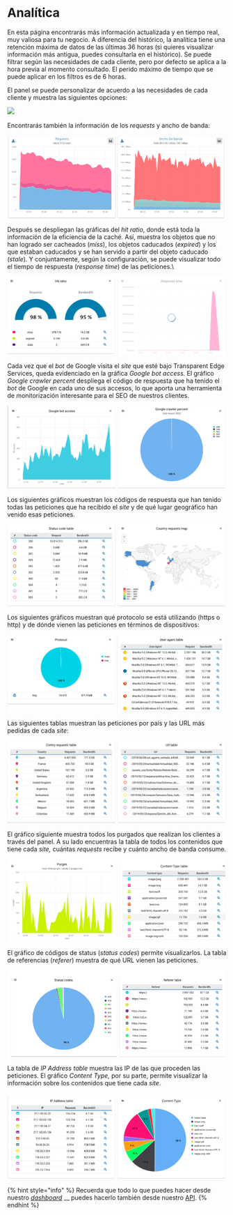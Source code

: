 # Analítica

En esta página encontrarás más información actualizada y en tiempo real, muy valiosa para tu negocio. A diferencia del histórico, la analítica tiene una retención máxima de datos de las últimas 36 horas (si quieres visualizar información más antigua, puedes consultarla en el histórico). Se puede filtrar según las necesidades de cada cliente, pero por defecto se aplica a la hora previa al momento consultado. El perido máximo de tiempo que se puede aplicar en los filtros es de 6 horas.&#x20;

El panel se puede personalizar de acuerdo a las necesidades de cada cliente y muestra las siguientes opciones:

![](<../../.gitbook/assets/Captura de pantalla 2020-06-09 a las 14.29.26.png>)

Encontrarás también la información de los _requests_ y ancho de banda:

![](<../../.gitbook/assets/image (1) (1) (1).png>)

Después se despliegan las gráficas del _hit ratio_, donde está toda la información de la eficiencia de la caché. Así, muestra los objetos que no han logrado ser cacheados (_miss_), los objetos caducados (_expired_) y los que estaban caducados y se han servido a partir del objeto caducado (_stale_). Y conjuntamente, según la configuración, se puede visualizar todo el tiempo de respuesta (_response time_) de las peticiones.\


![](<../../.gitbook/assets/image (3) (1).png>)

Cada vez que el _bot_ de Google visita el _site_ que esté bajo Transparent Edge Services, queda evidenciado en la gráfica _Google bot access._ El gráfico _Google crawler percent_ despliega el código de respuesta que ha tenido el _bot_ de Google en cada uno de sus accesos, lo que aporta una herramienta de monitorización interesante para el SEO de nuestros clientes.

![](<../../.gitbook/assets/image (4) (1).png>)

Los siguientes gráficos muestran los códigos de respuesta que han tenido todas las peticiones que ha recibido el _site_ y de qué lugar geográfico han venido esas peticiones.

![](<../../.gitbook/assets/image (5) (1).png>)

Los siguientes gráficos muestran qué protocolo se está utilizando (https o http) y de dónde vienen las peticiones en términos de dispositivos:

![](<../../.gitbook/assets/image (6) (1).png>)

Las siguientes tablas muestran las peticiones por país y las URL más pedidas de cada _site_:

![](<../../.gitbook/assets/image (7) (1).png>)

El gráfico siguiente muestra todos los purgados que realizan los clientes a través del panel. A su lado encuentras la tabla de todos los contenidos que tiene cada _site,_ cuántas _requests_ recibe y cuánto ancho de banda consume.

![](<../../.gitbook/assets/image (8) (1).png>)

El gráfico de códigos de status (_status codes_) permite visualizarlos. La tabla de referencias (_referer_) muestra de qué URL vienen las peticiones.

![](<../../.gitbook/assets/image (9) (1).png>)

La tabla de _IP Address table_ muestra las IP de las que proceden las peticiones. El gráfico _Content Type,_ por su parte, permite visualizar la información sobre los contenidos que tiene cada _site_.

![](<../../.gitbook/assets/image (10) (1).png>)



{% hint style="info" %}
Recuerda que todo lo que puedes hacer desde nuestro [_dashboard_](https://dashboard.transparetncdn.com) __ puedes hacerlo también desde nuestro [API](../faq/glosario/api.md).
{% endhint %}
